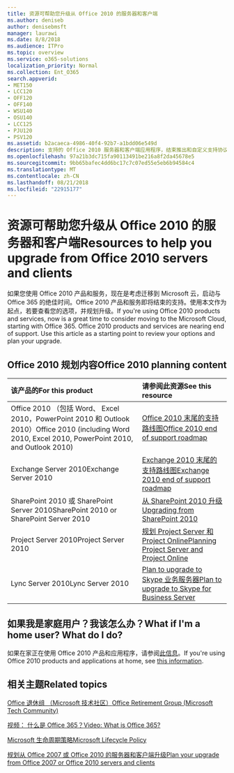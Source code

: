 ```yaml
---
title: 资源可帮助您升级从 Office 2010 的服务器和客户端
ms.author: deniseb
author: denisebmsft
manager: laurawi
ms.date: 8/8/2018
ms.audience: ITPro
ms.topic: overview
ms.service: o365-solutions
localization_priority: Normal
ms.collection: Ent_O365
search.appverid:
- MET150
- LCC120
- OFF120
- OFF140
- WSU140
- OSU140
- LCC125
- PJU120
- PSV120
ms.assetid: b2acaeca-4986-40f4-92b7-a1bdd06e549d
description: 支持的 Office 2010 服务器和客户端应用程序，结束推出和自定义支持协议不可用。使用本文启动现在规划您的升级。
ms.openlocfilehash: 97a21b3dc715fa90113491be216a8f2da45678e5
ms.sourcegitcommit: 9bb65bafec4dd6bc17c7c07ed55e5eb6b94584c4
ms.translationtype: MT
ms.contentlocale: zh-CN
ms.lasthandoff: 08/21/2018
ms.locfileid: "22915177"
---
```

# <a name="resources-to-help-you-upgrade-from-office-2010-servers-and-clients"></a><span data-ttu-id="de0d6-104">资源可帮助您升级从 Office 2010 的服务器和客户端</span><span class="sxs-lookup"><span data-stu-id="de0d6-104">Resources to help you upgrade from Office 2010 servers and clients</span></span>

<span data-ttu-id="de0d6-p102">如果您使用 Office 2010 产品和服务，现在是考虑迁移到 Microsoft 云，启动与 Office 365 的绝佳时间。Office 2010 产品和服务即将结束的支持。使用本文作为起点，若要查看您的选项，并规划升级。</span><span class="sxs-lookup"><span data-stu-id="de0d6-p102">If you're using Office 2010 products and services, now is a great time to consider moving to the Microsoft Cloud, starting with Office 365. Office 2010 products and services are nearing end of support. Use this article as a starting point to review your options and plan your upgrade.</span></span>
      
## <a name="office-2010-planning-content"></a><span data-ttu-id="de0d6-108">Office 2010 规划内容</span><span class="sxs-lookup"><span data-stu-id="de0d6-108">Office 2010 planning content</span></span>
  
|<span data-ttu-id="de0d6-109">**该产品的**</span><span class="sxs-lookup"><span data-stu-id="de0d6-109">**For this product**</span></span>|<span data-ttu-id="de0d6-110">**请参阅此资源**</span><span class="sxs-lookup"><span data-stu-id="de0d6-110">**See this resource**</span></span>|
|:-----|:-----|
|<span data-ttu-id="de0d6-111">Office 2010 （包括 Word、 Excel 2010，PowerPoint 2010 和 Outlook 2010）</span><span class="sxs-lookup"><span data-stu-id="de0d6-111">Office 2010 (including Word 2010, Excel 2010, PowerPoint 2010, and Outlook 2010)</span></span>  <br/> |[<span data-ttu-id="de0d6-112">Office 2010 末尾的支持路线图</span><span class="sxs-lookup"><span data-stu-id="de0d6-112">Office 2010 end of support roadmap</span></span>](https://docs.microsoft.com/DeployOffice/office-2010-end-support-roadmap) <br/> |
|<span data-ttu-id="de0d6-113">Exchange Server 2010</span><span class="sxs-lookup"><span data-stu-id="de0d6-113">Exchange Server 2010</span></span>  <br/> |[<span data-ttu-id="de0d6-114">Exchange 2010 末尾的支持路线图</span><span class="sxs-lookup"><span data-stu-id="de0d6-114">Exchange 2010 end of support roadmap</span></span>](exchange-2010-end-of-support.md) <br/> |
|<span data-ttu-id="de0d6-115">SharePoint 2010 或 SharePoint Server 2010</span><span class="sxs-lookup"><span data-stu-id="de0d6-115">SharePoint 2010 or SharePoint Server 2010</span></span>  <br/> |[<span data-ttu-id="de0d6-116">从 SharePoint 2010 升级</span><span class="sxs-lookup"><span data-stu-id="de0d6-116">Upgrading from SharePoint 2010</span></span>](upgrade-from-sharepoint-2010.md) <br/> |
|<span data-ttu-id="de0d6-117">Project Server 2010</span><span class="sxs-lookup"><span data-stu-id="de0d6-117">Project Server 2010</span></span> </br> | [<span data-ttu-id="de0d6-118">规划 Project Server 和 Project Online</span><span class="sxs-lookup"><span data-stu-id="de0d6-118">Planning Project Server and Project Online</span></span>](https://docs.microsoft.com/project/planning-project-server-and-project-online-for-technical-decision-makers) </br> |
|<span data-ttu-id="de0d6-119">Lync Server 2010</span><span class="sxs-lookup"><span data-stu-id="de0d6-119">Lync Server 2010</span></span> </br> | [<span data-ttu-id="de0d6-120">Plan to upgrade to Skype 业务服务器</span><span class="sxs-lookup"><span data-stu-id="de0d6-120">Plan to upgrade to Skype for Business Server</span></span>](https://docs.microsoft.com/skypeforbusiness/plan-your-deployment/upgrade) </br> |
    
## <a name="what-if-im-a-home-user-what-do-i-do"></a><span data-ttu-id="de0d6-p103">如果我是家庭用户？我该怎么办？</span><span class="sxs-lookup"><span data-stu-id="de0d6-p103">What if I'm a home user? What do I do?</span></span>

<span data-ttu-id="de0d6-123">如果在家正在使用 Office 2010 产品和应用程序，请参阅[此信息](plan-upgrade-previous-versions-office.md#im-a-home-user-what-do-i-do)。</span><span class="sxs-lookup"><span data-stu-id="de0d6-123">If you're using Office 2010 products and applications at home, see [this information](plan-upgrade-previous-versions-office.md#im-a-home-user-what-do-i-do).</span></span>

## <a name="related-topics"></a><span data-ttu-id="de0d6-124">相关主题</span><span class="sxs-lookup"><span data-stu-id="de0d6-124">Related topics</span></span>

[<span data-ttu-id="de0d6-125">Office 退休组 （Microsoft 技术社区）</span><span class="sxs-lookup"><span data-stu-id="de0d6-125">Office Retirement Group (Microsoft Tech Community)</span></span>](https://go.microsoft.com/fwlink/?linkid=842065)
  
[<span data-ttu-id="de0d6-126">视频： 什么是 Office 365？</span><span class="sxs-lookup"><span data-stu-id="de0d6-126">Video: What is Office 365?</span></span>](https://support.office.com/article/847caf12-2589-452c-8aca-1c009797678b.aspx)
  
[<span data-ttu-id="de0d6-127">Microsoft 生命周期策略</span><span class="sxs-lookup"><span data-stu-id="de0d6-127">Microsoft Lifecycle Policy</span></span>](https://go.microsoft.com/fwlink/?linkid=865200)

[<span data-ttu-id="de0d6-128">规划从 Office 2007 或 Office 2010 的服务器和客户端升级</span><span class="sxs-lookup"><span data-stu-id="de0d6-128">Plan your upgrade from Office 2007 or Office 2010 servers and clients</span></span>](plan-upgrade-previous-versions-office.md)

